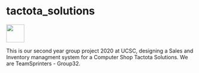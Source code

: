 # tactota_solutions
<img src="https://github.com/demo-project-01/tactota_solutions/blob/master/public/images/logo-s.jpeg" width="48">

This is our second year group project 2020 at UCSC, designing a Sales and Inventory managment system for a Computer Shop Tactota Solutions.
We are TeamSprinters - Group32.
